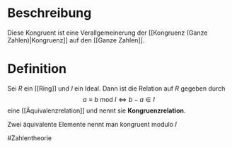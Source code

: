 # Beschreibung
Diese Kongruent ist eine Verallgemeinerung der [[Kongruenz (Ganze Zahlen)|Kongruenz]] auf den [[Ganze Zahlen]].

# Definition
Sei $R$ ein [[Ring]] und $I$ ein Ideal. Dann ist die Relation auf $R$ gegeben durch 
$$a \equiv b \text{ mod } I \iff b-a \in I$$
eine [[Äquivalenzrelation]] und nennt sie **Kongruenzrelation**.

Zwei äquivalente Elemente nennt man kongruent modulo $I$

#Zahlentheorie 